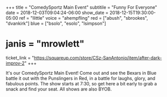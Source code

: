+++
title = "ComedySportz Main Event"
subtitile = "Funny For Everyone"
date = 2018-12-03T09:04:24-06:00
show_date = 2018-12-15T19:30:00-05:00
ref = "llittle"
voice = "ahempfling"
red = ["abush", "sbrookes", "dvankirk"]
blue = ["bsolo", "esolo", "lsimpson"]
# janis = "mrowlett"


ticket_link = "https://squareup.com/store/CSz-SanAntonio/item/after-dark-improv-2"
+++

It's our ComedySportz Main Event! Come out and see the Bexars in Blue battle it out with the Punslingers in Red, in a battle for laughs, glory, and fabulous points. The show starts at 7:30, so get here a bit early to grab a snack and find your seat. All shows are also BYOB.
